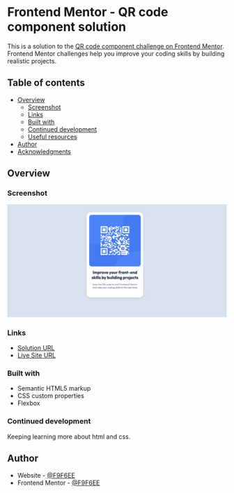 # Frontend Mentor - QR code component solution

This is a solution to the [QR code component challenge on Frontend Mentor](https://www.frontendmentor.io/challenges/qr-code-component-iux_sIO_H). Frontend Mentor challenges help you improve your coding skills by building realistic projects.

## Table of contents

- [Overview](#overview)
  - [Screenshot](#screenshot)
  - [Links](#links)
  - [Built with](#built-with)
  - [Continued development](#continued-development)
  - [Useful resources](#useful-resources)
- [Author](#author)
- [Acknowledgments](#acknowledgments)

## Overview

### Screenshot

![](./screenshot.jpeg)

### Links

- [Solution URL](https://www.frontendmentor.io/solutions/qrcodecomponent-_Jzo2yXW1E)
- [Live Site URL](https://qr-code-component-rouge-five.vercel.app/)

### Built with

- Semantic HTML5 markup
- CSS custom properties
- Flexbox

### Continued development

Keeping learning more about html and css.

## Author

- Website - [@F9F6EE](https://github.com/F9F6EE)
- Frontend Mentor - [@F9F6EE](https://www.frontendmentor.io/profile/F9F6EE)
